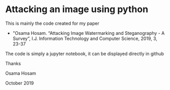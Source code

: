 # Attacking an image using python

This is mainly the code created for my paper

* "Osama Hosam. “Attacking Image Watermarking and Steganography - A Survey”, I.J. Information Technology and Computer Science, 2019, 3, 23-37

The code is simply a jupyter notebook, it can be displayed directly in github

Thanks

Osama Hosam

October 2019

